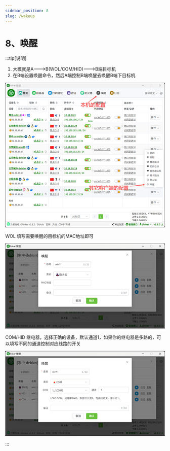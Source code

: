 ```yaml
---
sidebar_position: 8
slug: /wakeup
---
```


# 8、唤醒

:::tip[说明]
1. 大概就是A--->B(WOL/COM/HID)--->B端目标机
2. 在B端设置唤醒命令，然后A端控制B端唤醒去唤醒B端下目标机

![Docusaurus Plushie](./img/wol.jpg)

WOL 填写需要唤醒的目标机的MAC地址即可

![Docusaurus Plushie](./img/wol-wol.jpg)

COM/HID 继电器，选择正确的设备，默认通道1，如果你的继电器是多路的，可以填写不同的通道控制对应线路的开关

![Docusaurus Plushie](./img/wol-com.jpg)

:::